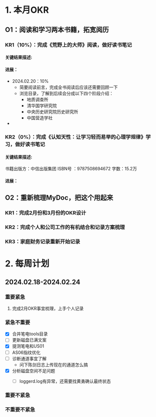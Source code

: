 # 1. 本月OKR
## O1：阅读和学习两本书籍，拓宽阅历
### KR1（10%）：完成《荒野上的大师》阅读，做好读书笔记
#### 关键结果描述:

#### 进展：
* 2024.02.20：10%
  * 简要阅读前言，完成全书阅读后应该还需要回顾一下
  * 浏览目录，了解到后续会分成以下四个阶段介绍：
    * 地质调查所
    * 清华国学研究院
    * 中央历史研究院历史研究所
    * 中国营造学社
* 
### KR2（0%）：完成《认知天性：让学习轻而易举的心理学规律》学习，做好读书笔记
#### 关键结果描述:
书籍出版方：中信出版集团
ISBN号 ：9787508694672
字数：15.2万

#### 进展：

## O2：重新梳理MyDoc，把这个用起来
### KR1：完成2月份和3月份的OKR设计

### KR2：完成个人和公司工作的有机结合和记录方案梳理

### KR3：家庭财务记录重新开始记录

# 2. 每周计划
## 2024.02.18-2024.02.24
### 重要紧急
1. 完成2月OKR事宜梳理，上手个人记录
### 紧急不重要
- [x] 合并笔电tools目录
- [ ] 更新磁盘已满文案
- [x] 提测笔电和US01
- [ ] AS06指纹优化
- [ ] 诊断通道事宜了解
  -  问下陈剑日志上传现在的通道怎么搞
- [x] 分析磁盘空间不足问题
  - [ ] loggerd.log有异常，还需要找黄勇确认最终状态


### 重要不紧急
### 不重要不紧急
